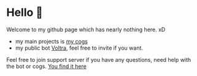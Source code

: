 # Hello 👋

Welcome to my github page which has nearly nothing here. xD

- my main projects is [my cogs](https://github.com/ltzmax/maxcogs)
- my public bot [Voltra](https://voltrabot.com), feel free to invite if you want.

Feel free to join support server if you have any questions, need help with the bot or cogs. [You find it here](https://discord.gg/Duz336X)
